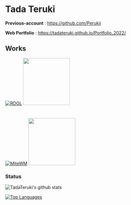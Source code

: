 # Tada Teruki

**Previous-account** : https://github.com/Perukii

**Web Portfolio** : https://tadateruki.github.io/Portfolio_2022/

## Works

[![RDGL](https://github-readme-stats.vercel.app/api/pin/?username=TadaTeruki&repo=RDGL)](https://github.com/TadaTeruki/RDGL)   <img src="https://user-images.githubusercontent.com/69315285/144713920-93961e74-4431-4d7f-b34a-7acb4ae3bb1b.png" height="150px">

<h1></h1>

[![MiteWM](https://github-readme-stats.vercel.app/api/pin/?username=Perukii&repo=MiteWM)](https://github.com/Perukii/MiteWM)
<img src="https://user-images.githubusercontent.com/57752033/89993297-73557280-dcc1-11ea-9b95-777de9911a19.png" height="150px">

### Status

![TadaTeruki's github stats](https://github-readme-stats.vercel.app/api?username=TadaTeruki&show_icons=true&theme=radical)

[![Top Languages](https://github-readme-stats.vercel.app/api/top-langs/?username=TadaTeruki&hide=html,shell,makefile)](https://github.com/anuraghazra/github-readme-stats)
